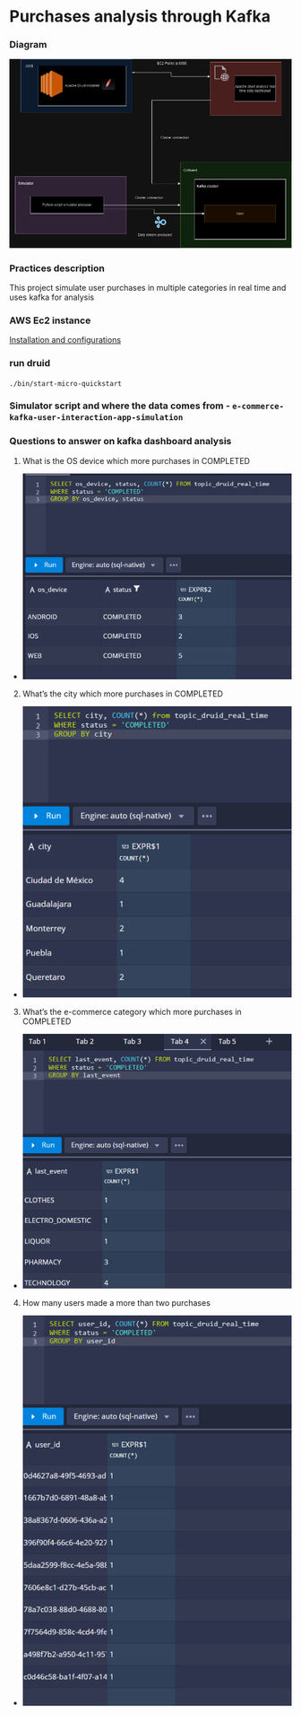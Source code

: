 # Purchases analysis through Kafka 

### Diagram

![image.png](./resources/diagram.png)

### Practices description 
This project simulate user purchases in multiple categories in real time and uses kafka for analysis

### AWS Ec2 instance 

[Installation and configurations](https://datexland.medium.com/how-to-deploy-apache-druid-on-aws-ec2-instance-50af955edef)


### run druid 

`./bin/start-micro-quickstart`


### Simulator script and where the data comes from - `e-commerce-kafka-user-interaction-app-simulation`


### Questions to answer on kafka dashboard analysis

1. What is the OS device which more purchases in COMPLETED
- ![image.png](./resources/query1.png)
2. What’s the city which more purchases in COMPLETED
- ![image.png](./resources/query2.png)
3. What’s the e-commerce category which more purchases in COMPLETED
- ![image.png](./resources/query3.png)
4. How many users made a more than two purchases
- ![image.png](./resources/query4.png)